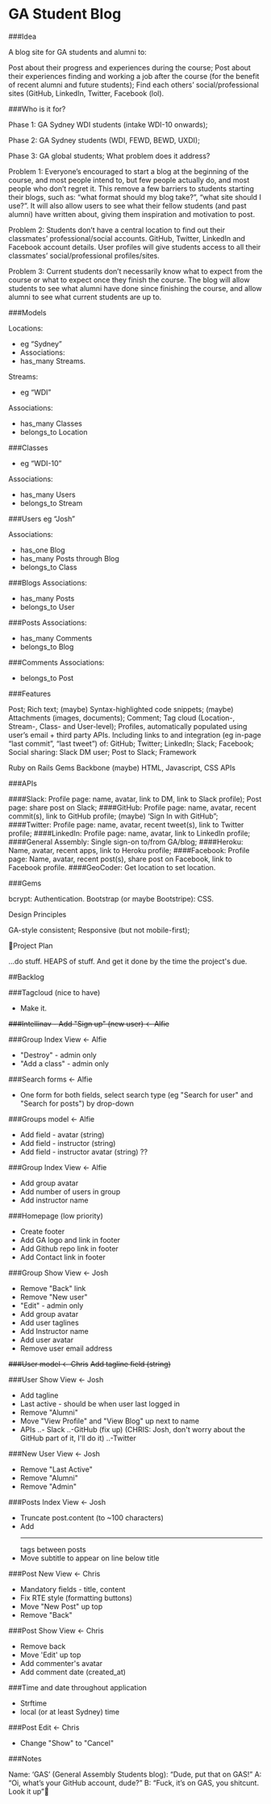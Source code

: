 # GA Student Blog

###Idea

A blog site for GA students and alumni to: 

Post about their progress and experiences during the course;
Post about their experiences finding and working a job after the course (for the benefit of recent alumni and future students);
Find each others’ social/professional sites (GitHub, LinkedIn, Twitter, Facebook (lol).

###Who is it for?

Phase 1: GA Sydney WDI students (intake WDI-10 onwards);

Phase 2: GA Sydney students (WDI, FEWD, BEWD, UXDI);

Phase 3: GA global students;
What problem does it address?

Problem 1: Everyone’s encouraged to start a blog at the beginning of the course, and most people intend to, but few people actually do, and most people who don’t regret it. This remove a few barriers to students starting their blogs, such as: “what format should my blog take?”, “what site should I use?”. It will also allow users to see what their fellow students (and past alumni) have written about, giving them inspiration and motivation to post. 

Problem 2: Students don’t have a central location to find out their classmates’ professional/social accounts. GitHub, Twitter, LinkedIn and Facebook account details. User profiles will give students access to all their classmates’ social/professional profiles/sites.

Problem 3: Current students don’t necessarily know what to expect from the course or what to expect once they finish the course. The blog will allow students to see what alumni have done since finishing the course, and allow alumni to see what current students are up to.

###Models

Locations:
- eg “Sydney”
- Associations:
- has_many Streams.
 
Streams:
- eg “WDI”

Associations:

- has_many Classes
- belongs_to Location

###Classes
- eg “WDI-10”

Associations:
- has_many Users
- belongs_to Stream

###Users
eg “Josh”

Associations:
- has_one Blog
- has_many Posts through Blog
- belongs_to Class

###Blogs
Associations:
- has_many Posts
- belongs_to User

###Posts
Associations:
- has_many Comments
- belongs_to Blog

###Comments
Associations:
- belongs_to Post

###Features

Post;
Rich text;
(maybe) Syntax-highlighted code snippets;
(maybe) Attachments (images, documents);
Comment;
Tag cloud (Location-, Stream-, Class- and User-level);
Profiles, automatically populated using user’s email + third party APIs. Including links to and integration (eg in-page “last commit”, “last tweet”) of:
GitHub;
Twitter;
LinkedIn;
Slack;
Facebook;
Social sharing:
Slack DM user;
Post to Slack;
Framework

Ruby on Rails
Gems
Backbone (maybe)
HTML, Javascript, CSS
APIs

###APIs

####Slack:
Profile page: name, avatar, link to DM, link to Slack profile);
Post page: share post on Slack;
####GitHub:
Profile page: name, avatar, recent commit(s), link to GitHub profile;
(maybe) ‘Sign In with GitHub”;
####Twitter:
Profile page: name, avatar, recent tweet(s), link to Twitter profile;
####LinkedIn:
Profile page: name, avatar, link to LinkedIn profile;
####General Assembly:
Single sign-on to/from GA/blog;
####Heroku:
 Name, avatar, recent apps, link to Heroku profile;
####Facebook:
Profile page: Name, avatar, recent post(s), share post on Facebook, link to Facebook profile.
####GeoCoder:
Get location to set location.

###Gems

bcrypt: Authentication.
Bootstrap (or maybe Bootstripe): CSS.

Design Principles

GA-style consistent;
Responsive (but not mobile-first);

Project Plan

...do stuff. HEAPS of stuff. And get it done by the time the project's due. 

##Backlog

###Tagcloud (nice to have)
- Make it.

~~###Intellinav - Add "Sign up" (new user) <- Alfie~~

###Group Index View <- Alfie
- "Destroy" - admin only
- "Add a class" - admin only

###Search forms <- Alfie
- One form for both fields, select search type (eg "Search for user" and "Search for posts") by drop-down

###Groups model <- Alfie
- Add field - avatar (string)
- Add field - instructor (string)
- Add field - instructor avatar (string) ??

###Group Index View <- Alfie
- Add group avatar
- Add number of users in group
- Add instructor name

###Homepage (low priority)
- Create footer
- Add GA logo and link in footer
- Add Github repo link in footer
- Add Contact link in footer

###Group Show View <- Josh
- Remove "Back" link
- Remove "New user"
- "Edit" - admin only
- Add group avatar
- Add user taglines
- Add Instructor name
- Add user avatar
- Remove user email address

~~###User model <- Chris~~
~~Add tagline field (string)~~

###User Show View <- Josh
- Add tagline
- Last active - should be when user last logged in
- Remove "Alumni" 
- Move "View Profile" and "View Blog" up next to name
- APIs
..- Slack
..-GitHub (fix up) (CHRIS: Josh, don't worry about the GitHub part of it, I'll do it)
..-Twitter

###New User View <- Josh
- Remove "Last Active"
- Remove "Alumni"
- Remove "Admin"

###Posts Index View <- Josh
- Truncate post.content (to ~100 characters)
- Add <hr> tags between posts
- Move subtitle to appear on line below title

###Post New View <- Chris
- Mandatory fields - title, content
- Fix RTE style (formatting buttons)
- Move "New Post" up top
- Remove "Back"

###Post Show View <- Chris
- Remove back
- Move 'Edit' up top
- Add commenter's avatar
- Add comment date (created_at)

###Time and date throughout application
- Strftime
- local (or at least Sydney) time

###Post Edit <- Chris
- Change "Show" to "Cancel"

###Notes

Name: 
‘GAS’ (General Assembly Students blog):
“Dude, put that on GAS!”
A: “Oi, what’s your GitHub account, dude?”
B: “Fuck, it’s on GAS, you shitcunt. Look it up”

